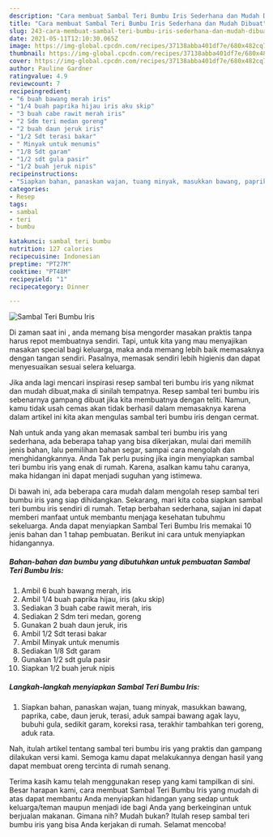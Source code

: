 ```yaml
---
description: "Cara membuat Sambal Teri Bumbu Iris Sederhana dan Mudah Dibuat"
title: "Cara membuat Sambal Teri Bumbu Iris Sederhana dan Mudah Dibuat"
slug: 243-cara-membuat-sambal-teri-bumbu-iris-sederhana-dan-mudah-dibuat
date: 2021-05-11T12:10:30.065Z
image: https://img-global.cpcdn.com/recipes/37138abba401df7e/680x482cq70/sambal-teri-bumbu-iris-foto-resep-utama.jpg
thumbnail: https://img-global.cpcdn.com/recipes/37138abba401df7e/680x482cq70/sambal-teri-bumbu-iris-foto-resep-utama.jpg
cover: https://img-global.cpcdn.com/recipes/37138abba401df7e/680x482cq70/sambal-teri-bumbu-iris-foto-resep-utama.jpg
author: Pauline Gardner
ratingvalue: 4.9
reviewcount: 7
recipeingredient:
- "6 buah bawang merah iris"
- "1/4 buah paprika hijau iris aku skip"
- "3 buah cabe rawit merah iris"
- "2 Sdm teri medan goreng"
- "2 buah daun jeruk iris"
- "1/2 Sdt terasi bakar"
- " Minyak untuk menumis"
- "1/8 Sdt garam"
- "1/2 sdt gula pasir"
- "1/2 buah jeruk nipis"
recipeinstructions:
- "Siapkan bahan, panaskan wajan, tuang minyak, masukkan bawang, paprika, cabe, daun jeruk, terasi, aduk sampai bawang agak layu, bubuhi gula, sedikit garam, koreksi rasa, terakhir tambahkan teri goreng, aduk rata."
categories:
- Resep
tags:
- sambal
- teri
- bumbu

katakunci: sambal teri bumbu 
nutrition: 127 calories
recipecuisine: Indonesian
preptime: "PT27M"
cooktime: "PT48M"
recipeyield: "1"
recipecategory: Dinner

---
```



![Sambal Teri Bumbu Iris](https://img-global.cpcdn.com/recipes/37138abba401df7e/680x482cq70/sambal-teri-bumbu-iris-foto-resep-utama.jpg)

Di zaman  saat ini , anda memang bisa mengorder masakan praktis tanpa harus repot membuatnya sendiri. Tapi, untuk kita yang mau menyajikan masakan special bagi keluarga, maka anda memang lebih baik memasaknya dengan tangan sendiri. Pasalnya, memasak sendiri lebih higienis dan dapat menyesuaikan sesuai selera keluarga.

Jika anda lagi mencari inspirasi resep sambal teri bumbu iris yang nikmat dan mudah dibuat,maka di sinilah tempatnya. Resep sambal teri bumbu iris  sebenarnya gampang dibuat jika kita membuatnya dengan teliti. Namun, kamu tidak usah cemas akan tidak berhasil dalam memasaknya 
karena dalam artikel ini kita akan mengulas sambal teri bumbu iris dengan cermat.  



Nah untuk anda yang akan memasak sambal teri bumbu iris yang sederhana, ada beberapa tahap yang bisa dikerjakan, mulai dari memilih jenis bahan, lalu pemilihan bahan segar, sampai cara mengolah dan menghidangkannya. Anda Tak perlu pusing jika ingin menyiapkan sambal teri bumbu iris yang enak di rumah. Karena, asalkan kamu  tahu caranya, maka hidangan ini dapat menjadi suguhan yang istimewa.

Di bawah ini, ada beberapa cara mudah dalam mengolah resep sambal teri bumbu iris yang siap dihidangkan. Sekarang, mari kita coba siapkan sambal teri bumbu iris sendiri di rumah. Tetap berbahan sederhana, sajian ini dapat memberi manfaat untuk membantu menjaga kesehatan tubuhmu sekeluarga. Anda dapat menyiapkan Sambal Teri Bumbu Iris memakai 10 jenis bahan dan 1 tahap pembuatan. Berikut ini cara untuk menyiapkan hidangannya.

<!--inarticleads1-->

##### Bahan-bahan dan bumbu yang dibutuhkan untuk pembuatan Sambal Teri Bumbu Iris:

1. Ambil 6 buah bawang merah, iris
1. Ambil 1/4 buah paprika hijau, iris (aku skip)
1. Sediakan 3 buah cabe rawit merah, iris
1. Sediakan 2 Sdm teri medan, goreng
1. Gunakan 2 buah daun jeruk, iris
1. Ambil 1/2 Sdt terasi bakar
1. Ambil  Minyak untuk menumis
1. Sediakan 1/8 Sdt garam
1. Gunakan 1/2 sdt gula pasir
1. Siapkan 1/2 buah jeruk nipis




<!--inarticleads2-->

##### Langkah-langkah menyiapkan Sambal Teri Bumbu Iris:

1. Siapkan bahan, panaskan wajan, tuang minyak, masukkan bawang, paprika, cabe, daun jeruk, terasi, aduk sampai bawang agak layu, bubuhi gula, sedikit garam, koreksi rasa, terakhir tambahkan teri goreng, aduk rata.




Nah, itulah artikel tentang  sambal teri bumbu iris  yang praktis dan gampang dilakukan versi kami. Semoga kamu dapat melakukannya dengan hasil yang dapat membuat oreng tercinta di rumah senang. 

Terima kasih kamu telah menggunakan resep yang kami tampilkan di sini. Besar harapan kami, cara membuat  Sambal Teri Bumbu Iris yang mudah di atas dapat membantu Anda menyiapkan hidangan yang sedap untuk keluarga/teman maupun menjadi ide bagi Anda yang berkeinginan untuk berjualan makanan. Gimana nih? Mudah bukan? Itulah resep sambal teri bumbu iris yang bisa Anda kerjakan di rumah. Selamat mencoba!

